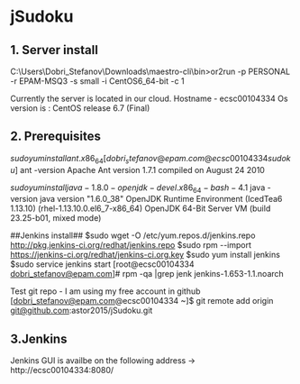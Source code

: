 # jSudoku

## 1. Server install ## 
C:\Users\Dobri_Stefanov\Downloads\maestro-cli\bin>or2run -p PERSONAL -r EPAM-MSQ3 -s small -i CentOS6_64-bit -c 1

Currently the server is located in our cloud.
Hostname - ecsc00104334
Os version is : CentOS release 6.7 (Final) 



## 2. Prerequisites ##

$sudo yum install ant.x86_64
[dobri_stefanov@epam.com@ecsc00104334 sudoku]$ ant -version
Apache Ant version 1.7.1 compiled on August 24 2010

$sudo yum install java-1.8.0-openjdk-devel.x86_64
-bash-4.1$  java -version
java version "1.6.0_38"
OpenJDK Runtime Environment (IcedTea6 1.13.10) (rhel-1.13.10.0.el6_7-x86_64)
OpenJDK 64-Bit Server VM (build 23.25-b01, mixed mode)

##Jenkins install##
$sudo wget -O /etc/yum.repos.d/jenkins.repo http://pkg.jenkins-ci.org/redhat/jenkins.repo
$sudo rpm --import https://jenkins-ci.org/redhat/jenkins-ci.org.key
$sudo yum install jenkins
$sudo service jenkins start
[root@ecsc00104334 dobri_stefanov@epam.com]# rpm -qa |grep jenk
jenkins-1.653-1.1.noarch

Test git repo - I am using my free account in github 
[dobri_stefanov@epam.com@ecsc00104334 ~]$ git remote add origin git@github.com:astor2015/jSudoku.git

## 3.Jenkins ##
Jenkins GUI is availbe on the following address -> http://ecsc00104334:8080/
